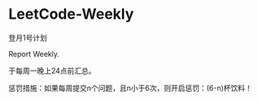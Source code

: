 # LeetCode-Weekly
登月1号计划


Report Weekly.

于每周一晚上24点前汇总。

惩罚措施：如果每周提交n个问题，且n小于6次，则开启惩罚：(6-n)杯饮料！




